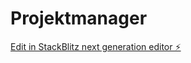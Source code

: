 # Projektmanager

[Edit in StackBlitz next generation editor ⚡️](https://stackblitz.com/~/github.com/planpgmbh/Projektmanager)